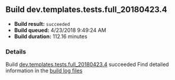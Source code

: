 ## Build dev.templates.tests.full_20180423.4
- **Build result:** `succeeded`
- **Build queued:** 4/23/2018 9:49:24 AM
- **Build duration:** 112.16 minutes
### Details
Build [dev.templates.tests.full_20180423.4](https://winappstudio.visualstudio.com/web/build.aspx?pcguid=a4ef43be-68ce-4195-a619-079b4d9834c2&builduri=vstfs%3a%2f%2f%2fBuild%2fBuild%2f25556) succeeded
Find detailed information in the [build log files](https://uwpctdiags.blob.core.windows.net/buildlogs/dev.templates.tests.full_20180423.4_logs.zip)
